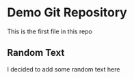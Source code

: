 # Demo Git Repository

This is the first file in this repo


## Random Text

I decided to add some random text here